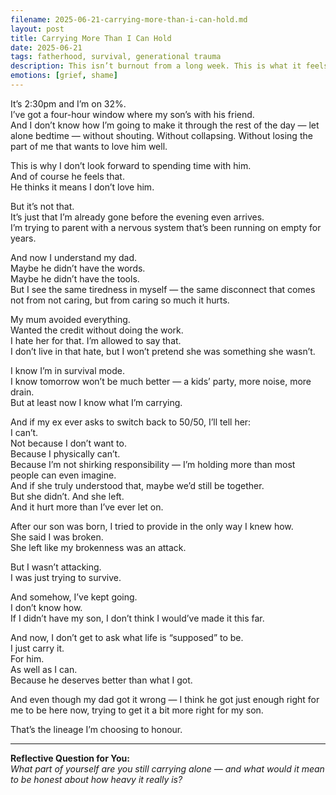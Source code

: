 ```yaml
---
filename: 2025-06-21-carrying-more-than-i-can-hold.md
layout: post
title: Carrying More Than I Can Hold
date: 2025-06-21
tags: fatherhood, survival, generational trauma
description: This isn’t burnout from a long week. This is what it feels like to parent through exhaustion, grief, and the weight of everything I never got.
emotions: [grief, shame]
---
```


It’s 2:30pm and I’m on 32%.  
I’ve got a four-hour window where my son’s with his friend.  
And I don’t know how I’m going to make it through the rest of the day — let alone bedtime — without shouting. Without collapsing. Without losing the part of me that wants to love him well.

This is why I don’t look forward to spending time with him.  
And of course he feels that.  
He thinks it means I don’t love him.

But it’s not that.  
It’s just that I’m already gone before the evening even arrives.  
I’m trying to parent with a nervous system that’s been running on empty for years.

And now I understand my dad.  
Maybe he didn’t have the words.  
Maybe he didn’t have the tools.  
But I see the same tiredness in myself — the same disconnect that comes not from not caring, but from caring so much it hurts.

My mum avoided everything.  
Wanted the credit without doing the work.  
I hate her for that. I’m allowed to say that.  
I don’t live in that hate, but I won’t pretend she was something she wasn’t.

I know I’m in survival mode.  
I know tomorrow won’t be much better — a kids’ party, more noise, more drain.  
But at least now I know what I’m carrying.

And if my ex ever asks to switch back to 50/50, I’ll tell her:  
I can’t.  
Not because I don’t want to.  
Because I physically can’t.  
Because I’m not shirking responsibility — I’m holding more than most people can even imagine.  
And if she truly understood that, maybe we’d still be together.  
But she didn’t. And she left.  
And it hurt more than I’ve ever let on.

After our son was born, I tried to provide in the only way I knew how.  
She said I was broken.  
She left like my brokenness was an attack.

But I wasn’t attacking.  
I was just trying to survive.

And somehow, I’ve kept going.  
I don’t know how.  
If I didn’t have my son, I don’t think I would’ve made it this far.

And now, I don’t get to ask what life is “supposed” to be.  
I just carry it.  
For him.  
As well as I can.  
Because he deserves better than what I got.

And even though my dad got it wrong — I think he got just enough right for me to be here now, trying to get it a bit more right for my son.

That’s the lineage I’m choosing to honour.

---

**Reflective Question for You:**  
*What part of yourself are you still carrying alone — and what would it mean to be honest about how heavy it really is?*
